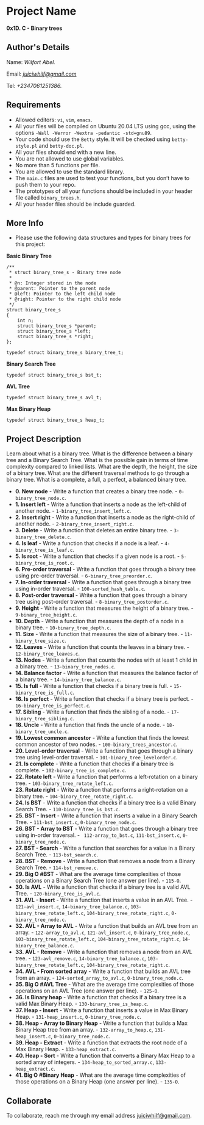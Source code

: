# Project Name
**0x1D. C - Binary trees**

## Author's Details
Name: *Wilfort Abel.*

Email: *juiciwhilf@gmail.com*

Tel: *+2347061251386.*

##  Requirements
*   Allowed editors: `vi`, `vim`, `emacs`.
*   All your files will be compiled on Ubuntu 20.04 LTS using gcc, using the options `-Wall -Werror -Wextra -pedantic -std=gnu89`.
*   Your code should use the `Betty` style. It will be checked using `betty-style.pl` and `betty-doc.pl`.
*   All your files should end with a new line.
*   You are not allowed to use global variables.
*   No more than 5 functions per file.
*   You are allowed to use the standard library.
*   The `main.c` files are used to test your functions, but you don’t have to push them to your repo.
*   The prototypes of all your functions should be included in your header file called `binary_trees.h`.
*   All your header files should be include guarded.


##  More Info
*   Please use the following data structures and types for binary trees for this project:

**Basic Binary Tree**
```
/**
 * struct binary_tree_s - Binary tree node
 *
 * @n: Integer stored in the node
 * @parent: Pointer to the parent node
 * @left: Pointer to the left child node
 * @right: Pointer to the right child node
 */
struct binary_tree_s
{
    int n;
    struct binary_tree_s *parent;
    struct binary_tree_s *left;
    struct binary_tree_s *right;
};

typedef struct binary_tree_s binary_tree_t;
```

**Binary Search Tree**
```
typedef struct binary_tree_s bst_t;
```
**AVL Tree**
```
typedef struct binary_tree_s avl_t;
```
**Max Binary Heap**
```
typedef struct binary_tree_s heap_t;
```


## Project Description
Learn about what is a binary tree.
What is the difference between a binary tree and a Binary Search Tree.
What is the possible gain in terms of time complexity compared to linked lists.
What are the depth, the height, the size of a binary tree.
What are the different traversal methods to go through a binary tree.
What is a complete, a full, a perfect, a balanced binary tree.


* **0. New node** - Write a function that creates a binary tree node. - `0-binary_tree_node.c`.
* **1. Insert left** - Write a function that inserts a node as the left-child of another node. - `1-binary_tree_insert_left.c`.
* **2. Insert right** - Write a function that inserts a node as the right-child of another node. - `2-binary_tree_insert_right.c`.
* **3. Delete** - Write a function that deletes an entire binary tree. - `3-binary_tree_delete.c`.
* **4. Is leaf** - Write a function that checks if a node is a leaf. - `4-binary_tree_is_leaf.c`.
* **5. Is root** - Write a function that checks if a given node is a root. - `5-binary_tree_is_root.c`.
* **6. Pre-order traversal** - Write a function that goes through a binary tree using pre-order traversal. - `6-binary_tree_preorder.c`.
* **7. In-order traversal** - Write a function that goes through a binary tree using in-order traversal. - `100-sorted_hash_table.c`.
* **8. Post-order traversal** - Write a function that goes through a binary tree using post-order traversal. - `8-binary_tree_postorder.c`.
* **9. Height** - Write a function that measures the height of a binary tree. - `9-binary_tree_height.c`.
* **10. Depth** - Write a function that measures the depth of a node in a binary tree. - `10-binary_tree_depth.c`.
* **11. Size** - Write a function that measures the size of a binary tree. - `11-binary_tree_size.c`.
* **12. Leaves** - Write a function that counts the leaves in a binary tree. - `12-binary_tree_leaves.c`.
* **13. Nodes** - Write a function that counts the nodes with at least 1 child in a binary tree. - `13-binary_tree_nodes.c`.
* **14. Balance factor** - Write a function that measures the balance factor of a binary tree. - `14-binary_tree_balance.c`.
* **15. Is full** - Write a function that checks if a binary tree is full. - `15-binary_tree_is_full.c`.
* **16. Is perfect** - Write a function that checks if a binary tree is perfect. - `16-binary_tree_is_perfect.c`.
* **17. Sibling** - Write a function that finds the sibling of a node. - `17-binary_tree_sibling.c`.
* **18. Uncle** - Write a function that finds the uncle of a node. - `18-binary_tree_uncle.c`.
* **19. Lowest common ancestor** - Write a function that finds the lowest common ancestor of two nodes. - `100-binary_trees_ancestor.c`.
* **20. Level-order traversal** - Write a function that goes through a binary tree using level-order traversal. - `101-binary_tree_levelorder.c`.
* **21. Is complete** - Write a function that checks if a binary tree is complete. - `102-binary_tree_is_complete.c`.
* **22. Rotate left** - Write a function that performs a left-rotation on a binary tree. - `103-binary_tree_rotate_left.c`.
* **23. Rotate right** - Write a function that performs a right-rotation on a binary tree. - `104-binary_tree_rotate_right.c`.
* **24. Is BST** - Write a function that checks if a binary tree is a valid Binary Search Tree. - `110-binary_tree_is_bst.c`.
* **25. BST - Insert** - Write a function that inserts a value in a Binary Search Tree. - `111-bst_insert.c`, `0-binary_tree_node.c`.
* **26. BST - Array to BST** - Write a function that goes through a binary tree using in-order traversal. - ` 112-array_to_bst.c`, `111-bst_insert.c`, `0-binary_tree_node.c`.
* **27. BST - Search** - Write a function that searches for a value in a Binary Search Tree. - `113-bst_search.c`.
* **28. BST - Remove** - Write a function that removes a node from a Binary Search Tree. - `114-bst_remove.c`.
* **29. Big O #BST** - What are the average time complexities of those operations on a Binary Search Tree (one answer per line). - `115-O`.
* **30. Is AVL** - Write a function that checks if a binary tree is a valid AVL Tree. - `120-binary_tree_is_avl.c`.
* **31. AVL - Insert** - Write a function that inserts a value in an AVL Tree. - `121-avl_insert.c`, `14-binary_tree_balance.c`, `103-binary_tree_rotate_left.c`, `104-binary_tree_rotate_right.c`, `0-binary_tree_node.c`.
* **32. AVL - Array to AVL** - Write a function that builds an AVL tree from an array. - `122-array_to_avl.c`, `121-avl_insert.c`, `0-binary_tree_node.c`, `103-binary_tree_rotate_left.c`, `104-binary_tree_rotate_right.c`, `14-binary_tree_balance.c`.
* **33. AVL - Remove** - Write a function that removes a node from an AVL tree. - `123-avl_remove.c`, `14-binary_tree_balance.c`, `103-binary_tree_rotate_left.c`, `104-binary_tree_rotate_right.c`.
* **34. AVL - From sorted array** - Write a function that builds an AVL tree from an array. - `124-sorted_array_to_avl.c`, `0-binary_tree_node.c`.
* **35. Big O #AVL Tree** - What are the average time complexities of those operations on an AVL Tree (one answer per line). - `125-O`.
* **36. Is Binary heap** - Write a function that checks if a binary tree is a valid Max Binary Heap. - `130-binary_tree_is_heap.c`.
* **37. Heap - Insert** - Write a function that inserts a value in Max Binary Heap. - `131-heap_insert.c`, `0-binary_tree_node.c`.
* **38. Heap - Array to Binary Heap** - Write a function that builds a Max Binary Heap tree from an array. - `132-array_to_heap.c`, `131-heap_insert.c`, `0-binary_tree_node.c`.
* **39. Heap - Extract** - Write a function that extracts the root node of a Max Binary Heap. - `133-heap_extract.c`.
* **40. Heap - Sort** - Write a function that converts a Binary Max Heap to a sorted array of integers. - `134-heap_to_sorted_array.c`, `133-heap_extract.c`.
* **41. Big O #Binary Heap** - What are the average time complexities of those operations on a Binary Heap (one answer per line). - `135-O`.


## Collaborate

To collaborate, reach me through my email address juiciwhilf@gmail.com.
